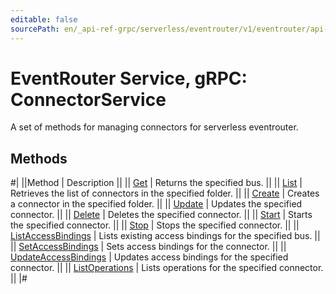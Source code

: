 ```yaml
---
editable: false
sourcePath: en/_api-ref-grpc/serverless/eventrouter/v1/eventrouter/api-ref/grpc/Connector/index.md
---
```


# EventRouter Service, gRPC: ConnectorService

A set of methods for managing connectors for serverless eventrouter.

## Methods

#|
||Method | Description ||
|| [Get](get.md) | Returns the specified bus. ||
|| [List](list.md) | Retrieves the list of connectors in the specified folder. ||
|| [Create](create.md) | Creates a connector in the specified folder. ||
|| [Update](update.md) | Updates the specified connector. ||
|| [Delete](delete.md) | Deletes the specified connector. ||
|| [Start](start.md) | Starts the specified connector. ||
|| [Stop](stop.md) | Stops the specified connector. ||
|| [ListAccessBindings](listAccessBindings.md) | Lists existing access bindings for the specified bus. ||
|| [SetAccessBindings](setAccessBindings.md) | Sets access bindings for the connector. ||
|| [UpdateAccessBindings](updateAccessBindings.md) | Updates access bindings for the specified connector. ||
|| [ListOperations](listOperations.md) | Lists operations for the specified connector. ||
|#